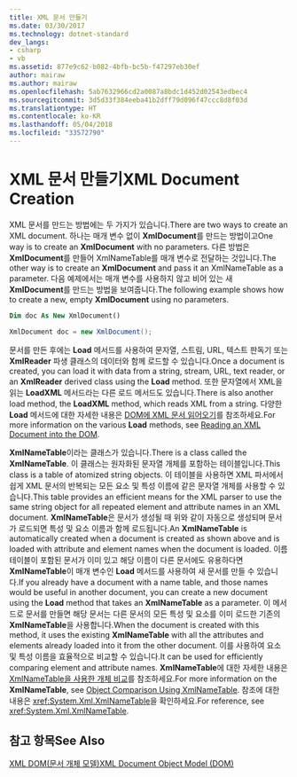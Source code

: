 ```yaml
---
title: XML 문서 만들기
ms.date: 03/30/2017
ms.technology: dotnet-standard
dev_langs:
- csharp
- vb
ms.assetid: 877e9c62-b082-4bfb-bc5b-f47297eb30ef
author: mairaw
ms.author: mairaw
ms.openlocfilehash: 5ab7632966cd2a0087a8bdc1d452d02543edbec4
ms.sourcegitcommit: 3d5d33f384eeba41b2dff79d096f47ccc8d8f03d
ms.translationtype: HT
ms.contentlocale: ko-KR
ms.lasthandoff: 05/04/2018
ms.locfileid: "33572790"
---
```

# <a name="xml-document-creation"></a><span data-ttu-id="64470-102">XML 문서 만들기</span><span class="sxs-lookup"><span data-stu-id="64470-102">XML Document Creation</span></span>
<span data-ttu-id="64470-103">XML 문서를 만드는 방법에는 두 가지가 있습니다.</span><span class="sxs-lookup"><span data-stu-id="64470-103">There are two ways to create an XML document.</span></span> <span data-ttu-id="64470-104">하나는 매개 변수 없이 **XmlDocument**를 만드는 방법이고</span><span class="sxs-lookup"><span data-stu-id="64470-104">One way is to create an **XmlDocument** with no parameters.</span></span> <span data-ttu-id="64470-105">다른 방법은 **XmlDocument**를 만들어 XmlNameTable를 매개 변수로 전달하는 것입니다.</span><span class="sxs-lookup"><span data-stu-id="64470-105">The other way is to create an **XmlDocument** and pass it an XmlNameTable as a parameter.</span></span> <span data-ttu-id="64470-106">다음 예제에서는 매개 변수를 사용하지 않고 비어 있는 새 **XmlDocument**를 만드는 방법을 보여줍니다.</span><span class="sxs-lookup"><span data-stu-id="64470-106">The following example shows how to create a new, empty **XmlDocument** using no parameters.</span></span>  
  
```vb  
Dim doc As New XmlDocument()  
```  
  
```csharp  
XmlDocument doc = new XmlDocument();  
```  
  
 <span data-ttu-id="64470-107">문서를 만든 후에는 **Load** 메서드를 사용하여 문자열, 스트림, URL, 텍스트 판독기 또는 **XmlReader** 파생 클래스의 데이터와 함께 로드할 수 있습니다.</span><span class="sxs-lookup"><span data-stu-id="64470-107">Once a document is created, you can load it with data from a string, stream, URL, text reader, or an **XmlReader** derived class using the **Load** method.</span></span> <span data-ttu-id="64470-108">또한 문자열에서 XML을 읽는 **LoadXML** 메서드라는 다른 로드 메서드도 있습니다.</span><span class="sxs-lookup"><span data-stu-id="64470-108">There is also another load method, the **LoadXML** method, which reads XML from a string.</span></span> <span data-ttu-id="64470-109">다양한 **Load** 메서드에 대한 자세한 내용은 [DOM에 XML 문서 읽어오기](../../../../docs/standard/data/xml/reading-an-xml-document-into-the-dom.md)를 참조하세요.</span><span class="sxs-lookup"><span data-stu-id="64470-109">For more information on the various **Load** methods, see [Reading an XML Document into the DOM](../../../../docs/standard/data/xml/reading-an-xml-document-into-the-dom.md).</span></span>  
  
 <span data-ttu-id="64470-110">**XmlNameTable**이라는 클래스가 있습니다.</span><span class="sxs-lookup"><span data-stu-id="64470-110">There is a class called the **XmlNameTable**.</span></span> <span data-ttu-id="64470-111">이 클래스는 원자화된 문자열 개체를 포함하는 테이블입니다.</span><span class="sxs-lookup"><span data-stu-id="64470-111">This class is a table of atomized string objects.</span></span> <span data-ttu-id="64470-112">이 테이블을 사용하면 XML 파서에서 쉽게 XML 문서의 반복되는 모든 요소 및 특성 이름에 같은 문자열 개체를 사용할 수 있습니다.</span><span class="sxs-lookup"><span data-stu-id="64470-112">This table provides an efficient means for the XML parser to use the same string object for all repeated element and attribute names in an XML document.</span></span> <span data-ttu-id="64470-113">**XmlNameTable**은 문서가 생성될 때 위와 같이 자동으로 생성되며 문서가 로드되면 특성 및 요소 이름과 함께 로드됩니다.</span><span class="sxs-lookup"><span data-stu-id="64470-113">An **XmlNameTable** is automatically created when a document is created as shown above and is loaded with attribute and element names when the document is loaded.</span></span> <span data-ttu-id="64470-114">이름 테이블이 포함된 문서가 이미 있고 해당 이름이 다른 문서에도 유용하다면 **XmlNameTable**이 매개 변수인 **Load** 메서드를 사용하여 새 문서를 만들 수 있습니다.</span><span class="sxs-lookup"><span data-stu-id="64470-114">If you already have a document with a name table, and those names would be useful in another document, you can create a new document using the **Load** method that takes an **XmlNameTable** as a parameter.</span></span> <span data-ttu-id="64470-115">이 메서드로 문서를 만들면 해당 문서는 다른 문서의 모든 특성 및 요소를 이미 로드한 기존의 **XmlNameTable**을 사용합니다.</span><span class="sxs-lookup"><span data-stu-id="64470-115">When the document is created with this method, it uses the existing **XmlNameTable** with all the attributes and elements already loaded into it from the other document.</span></span> <span data-ttu-id="64470-116">이를 사용하여 요소 및 특성 이름을 효율적으로 비교할 수 있습니다.</span><span class="sxs-lookup"><span data-stu-id="64470-116">It can be used for efficiently comparing element and attribute names.</span></span> <span data-ttu-id="64470-117">**XmlNameTable**에 대한 자세한 내용은 [XmlNameTable을 사용한 개체 비교](../../../../docs/standard/data/xml/object-comparison-using-xmlnametable.md)를 참조하세요.</span><span class="sxs-lookup"><span data-stu-id="64470-117">For more information on the **XmlNameTable**, see [Object Comparison Using XmlNameTable](../../../../docs/standard/data/xml/object-comparison-using-xmlnametable.md).</span></span> <span data-ttu-id="64470-118">참조에 대한 내용은 <xref:System.Xml.XmlNameTable>을 확인하세요.</span><span class="sxs-lookup"><span data-stu-id="64470-118">For reference, see <xref:System.Xml.XmlNameTable>.</span></span>  
  
## <a name="see-also"></a><span data-ttu-id="64470-119">참고 항목</span><span class="sxs-lookup"><span data-stu-id="64470-119">See Also</span></span>  
 [<span data-ttu-id="64470-120">XML DOM(문서 개체 모델)</span><span class="sxs-lookup"><span data-stu-id="64470-120">XML Document Object Model (DOM)</span></span>](../../../../docs/standard/data/xml/xml-document-object-model-dom.md)
